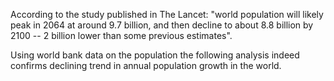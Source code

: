 According to the study published in The Lancet: "world population will likely peak in 2064 at around 9.7 billion, and then decline to about 8.8 billion by 2100 -- 2 billion lower than some previous estimates".

Using world bank data on the population the following analysis indeed confirms declining trend in annual population growth in the world. 
